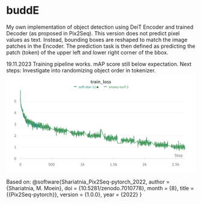 # buddE
My own implementation of object detection using DeiT Encoder and trained Decoder (as proposed in Pix2Seq).
This version does not predict pixel values as text. Instead, bounding boxes are reshaped to match the image patches in the Encoder.
The prediction task is then defined as predicting the patch (token) of the upper left and lower right corner of the bbox.

19.11.2023
Training pipeline works. mAP score still below expectation. Next steps: Investigate into randomizing object order in tokenizer. 
<img src="./wb_train_loss.png">

Based on: 
@software{Shariatnia_Pix2Seq-pytorch_2022,
author = {Shariatnia, M. Moein},
doi = {10.5281/zenodo.7010778},
month = {8},
title = {{Pix2Seq-pytorch}},
version = {1.0.0},
year = {2022}
}